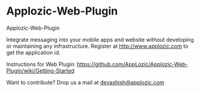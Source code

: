 # Applozic-Web-Plugin
Applozic-Web-Plugin


Integrate messaging into your mobile apps and website without developing or maintaining any infrastructure. Register at http://www.applozic.com to get the application id.

Instructions for Web Plugin: https://github.com/AppLozic/Applozic-Web-Plugin/wiki/Getting-Started

Want to contribute? Drop us a mail at devashish@applozic.com
